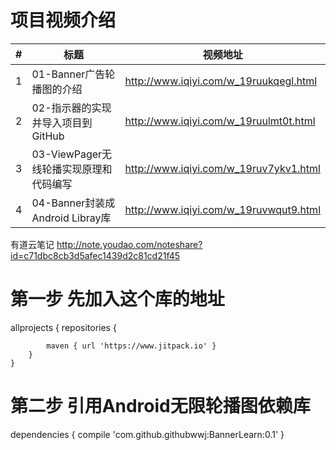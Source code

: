 项目视频介绍 
===========

|#|标题|视频地址|
|---|----|-----|
|1|01-Banner广告轮播图的介绍|http://www.iqiyi.com/w_19ruukqegl.html|
|2|02-指示器的实现并导入项目到GitHub|http://www.iqiyi.com/w_19ruulmt0t.html|
|3|03-ViewPager无线轮播实现原理和代码编写|http://www.iqiyi.com/w_19ruv7ykv1.html|
|4|04-Banner封装成Android Libray库|http://www.iqiyi.com/w_19ruvwqut9.html|




有道云笔记
http://note.youdao.com/noteshare?id=c71dbc8cb3d5afec1439d2c81cd21f45

第一步 先加入这个库的地址
========================
allprojects {
		repositories {
			
			maven { url 'https://www.jitpack.io' }
		}
	}


第二步  引用Android无限轮播图依赖库
=================================
dependencies {
	        compile 'com.github.githubwwj:BannerLearn:0.1'
}

